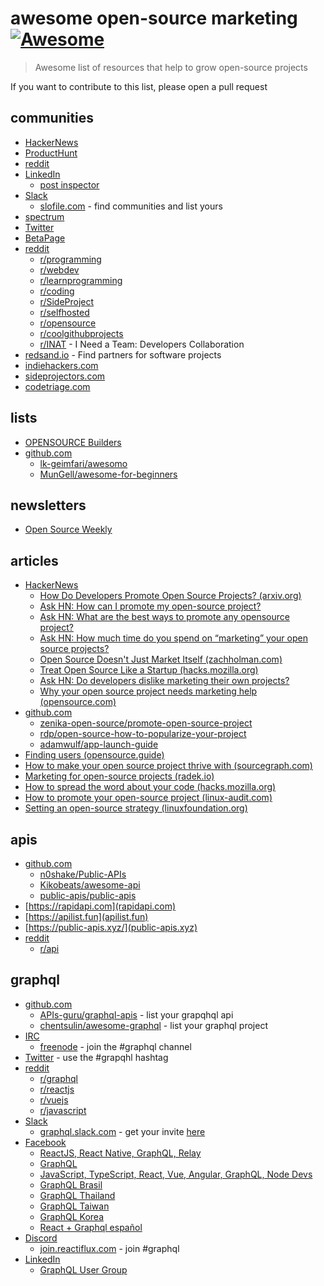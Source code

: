 # awesome open-source marketing [![Awesome](https://cdn.rawgit.com/sindresorhus/awesome/d7305f38d29fed78fa85652e3a63e154dd8e8829/media/badge.svg)](https://github.com/sindresorhus/awesome)

> Awesome list of resources that help to grow open-source projects

If you want to contribute to this list, please open a pull request

## communities

- [HackerNews](https://news.ycombinator.com)
- [ProductHunt](https://producthunt.com/)
- [reddit](https://reddit.com/)
- [LinkedIn](https://linkedin.com/)
    - [post inspector](https://www.linkedin.com/post-inspector)
- [Slack](https://slack.com/)
    - [slofile.com](https://slofile.com/) - find communities and list yours
- [spectrum](https://spectrum.chat/explore)
- [Twitter](https://twitter.com)
- [BetaPage](https://betapage.co/)
- [reddit](https://reddit.com)
    - [r/programming](https://www.reddit.com/r/programming/)
    - [r/webdev](https://www.reddit.com/r/webdev/)
    - [r/learnprogramming](https://www.reddit.com/r/learnprogramming/)
    - [r/coding](https://www.reddit.com/r/coding/)
    - [r/SideProject](https://www.reddit.com/r/SideProject/)
    - [r/selfhosted](https://www.reddit.com/r/selfhosted/)
    - [r/opensource](https://www.reddit.com/r/opensource/)
    - [r/coolgithubprojects](https://www.reddit.com/r/coolgithubprojects/)
    - [r/INAT](https://www.reddit.com/r/INAT/) - I Need a Team: Developers Collaboration
- [redsand.io](https://redsand.io/) - Find partners for software projects
- [indiehackers.com](https://www.indiehackers.com/)
- [sideprojectors.com](https://www.sideprojectors.com/)
- [codetriage.com](https://www.codetriage.com/)

## lists

- [OPENSOURCE Builders](https://opensource.builders/)
- [github.com](github.com)
    - [lk-geimfari/awesomo](https://github.com/lk-geimfari/awesomo)
    - [MunGell/awesome-for-beginners](https://github.com/MunGell/awesome-for-beginners)

## newsletters

- [Open Source Weekly](https://opensourceweekly.org/)

## articles

- [HackerNews](https://news.ycombinator.com)
    - [How Do Developers Promote Open Source Projects? (arxiv.org)](https://news.ycombinator.com/item?id=20977753)
    - [Ask HN: How can I promote my open-source project?](https://news.ycombinator.com/item?id=14530053)
    - [Ask HN: What are the best ways to promote any opensource project?](https://news.ycombinator.com/item?id=12716913)
    - [Ask HN: How much time do you spend on “marketing” your open source projects?](https://news.ycombinator.com/item?id=15652852)
    - [Open Source Doesn't Just Market Itself (zachholman.com)](https://news.ycombinator.com/item?id=2460182)
    - [Treat Open Source Like a Startup (hacks.mozilla.org)](https://news.ycombinator.com/item?id=7784211)
    - [Ask HN: Do developers dislike marketing their own projects?](https://news.ycombinator.com/item?id=5266865)
    - [Why your open source project needs marketing help (opensource.com)](https://news.ycombinator.com/item?id=12267601)
- [github.com](github.com)
    - [zenika-open-source/promote-open-source-project](https://github.com/zenika-open-source/promote-open-source-project)
    - [rdp/open-source-how-to-popularize-your-project](https://github.com/rdp/open-source-how-to-popularize-your-project)
    - [adamwulf/app-launch-guide](https://github.com/adamwulf/app-launch-guide)
- [Finding users (opensource.guide)](https://opensource.guide/finding-users/)
- [How to make your open source project thrive with (sourcegraph.com)](https://about.sourcegraph.com/blog/how-to-make-your-open-source-project-thrive-with-andrey-petrov)
- [Marketing for open-source projects (radek.io)](https://radek.io/2015/09/28/marketing-for-open-source-projects-3/)
- [How to spread the word about your code (hacks.mozilla.org)](https://hacks.mozilla.org/2013/05/how-to-spread-the-word-about-your-code/)
- [How to promote your open-source project (linux-audit.com)](https://linux-audit.com/how-to-promote-your-open-source-project/)
- [Setting an open-source strategy (linuxfoundation.org)](https://www.linuxfoundation.org/resources/open-source-guides/setting-an-open-source-strategy/)

## apis

- [github.com](github)
    - [n0shake/Public-APIs](https://github.com/n0shake/Public-APIs)
    - [Kikobeats/awesome-api](https://github.com/Kikobeats/awesome-api)
    - [public-apis/public-apis](https://github.com/public-apis/public-apis)
- [https://rapidapi.com](rapidapi.com)
- [https://apilist.fun](apilist.fun)
- [https://public-apis.xyz/](public-apis.xyz)
- [reddit](https://reddit.com/)
    - [r/api](https://www.reddit.com/r/api/)

## graphql

- [github.com](github)
    - [APIs-guru/graphql-apis](github.com/APIs-guru/graphql-apis) - list your grapqhql api
    - [chentsulin/awesome-graphql](https://github.com/chentsulin/awesome-graphql) - list your graphql project
- [IRC](https://webchat.freenode.net/)
    - [freenode](https://webchat.freenode.net/) - join the #graphql channel
- [Twitter](https://twitter.com) - use the #grapqhl hashtag
- [reddit](https://reddit.com/)
    - [r/graphql](https://www.reddit.com/r/graphql/)
    - [r/reactjs](https://www.reddit.com/r/reactjs/)
    - [r/vuejs](https://www.reddit.com/r/vuejs/)
    - [r/javascript](https://www.reddit.com/r/javascript/)
- [Slack](https://slack.com/)
    - [graphql.slack.com](https://graphql.slack.com/messages/general/) - get your invite [here](https://graphql-slack.herokuapp.com/)
- [Facebook](https://facebook.com)
    - [ReactJS, React Native, GraphQL, Relay](https://www.facebook.com/groups/reactjs.co/)
    - [GraphQL](https://www.facebook.com/groups/graphql.community/)
    - [JavaScript, TypeScript, React, Vue, Angular, GraphQL, Node Devs](https://www.facebook.com/groups/javascriptfeed/)
    - [GraphQL Brasil](https://www.facebook.com/groups/767545796733368/)
    - [GraphQL Thailand](https://www.facebook.com/groups/graphqlthailand/)
    - [GraphQL Taiwan](https://www.facebook.com/groups/graphql.tw/)
    - [GraphQL Korea](https://www.facebook.com/groups/graphql.kr/)
    - [React + Graphql español](https://www.facebook.com/groups/1648862132064990/)
- [Discord](https://discord.com)
    - [join.reactiflux.com](http://join.reactiflux.com/) - join #graphql
- [LinkedIn](https://linkedin.com)
    - [GraphQL User Group](https://www.linkedin.com/groups/7075066)


